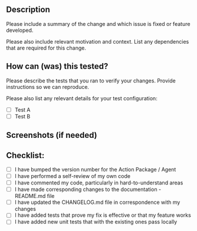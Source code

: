 ## Description

Please include a summary of the change and which issue is fixed or feature developed.

Please also include relevant motivation and context. List any dependencies that are required for this change.

## How can (was) this tested?

Please describe the tests that you ran to verify your changes.
Provide instructions so we can reproduce.

Please also list any relevant details for your test configuration:

- [ ] Test A
- [ ] Test B

## Screenshots (if needed)

## Checklist:

- [ ] I have bumped the version number for the Action Package / Agent
- [ ] I have performed a self-review of my own code
- [ ] I have commented my code, particularly in hard-to-understand areas
- [ ] I have made corresponding changes to the documentation - README.md file
- [ ] I have updated the CHANGELOG.md file in correspondence with my changes
- [ ] I have added tests that prove my fix is effective or that my feature works
- [ ] I have added new unit tests that with the existing ones pass locally
